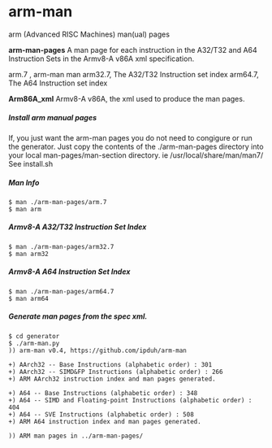 # arm-man
arm (Advanced RISC Machines) man(ual) pages

**arm-man-pages**
A man page for each instruction in the A32/T32 and A64 Instruction Sets
in the Armv8-A v86A xml specification.

arm.7  , arm-man man
arm32.7, The A32/T32 Instruction set index
arm64.7, The A64 Instruction set index

**Arm86A_xml**
Armv8-A v86A, the xml used to produce the man pages.

##### Install arm manual pages
  If, you just want the arm-man pages you
do not need to congigure or run the generator.
Just copy the contents of the ./arm-man-pages directory
into your local man-pages/man-section directory.
ie /usr/local/share/man/man7/
See install.sh

##### Man Info
```
$ man ./arm-man-pages/arm.7
$ man arm
```

##### Armv8-A A32/T32 Instruction Set Index
```
$ man ./arm-man-pages/arm32.7
$ man arm32
```

##### Armv8-A A64 Instruction Set Index
```
$ man ./arm-man-pages/arm64.7
$ man arm64
```

##### Generate man pages from the spec xml.
```
$ cd generator
$ ./arm-man.py
)) arm-man v0.4, https://github.com/ipduh/arm-man

+) AArch32 -- Base Instructions (alphabetic order) : 301
+) AArch32 -- SIMD&FP Instructions (alphabetic order) : 266
+) ARM AArch32 instruction index and man pages generated.

+) A64 -- Base Instructions (alphabetic order) : 348
+) A64 -- SIMD and Floating-point Instructions (alphabetic order) : 404
+) A64 -- SVE Instructions (alphabetic order) : 508
+) ARM A64 instruction index and man pages generated.

)) ARM man pages in ../arm-man-pages/

```


